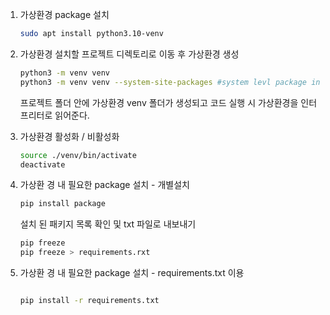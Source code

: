 
1. 가상환경 package 설치  
    ``` bash
    sudo apt install python3.10-venv
    ```  

1. 가상환경 설치할 프로젝트 디렉토리로 이동 후 가상환경 생성

    ``` bash
    python3 -m venv venv
    python3 -m venv venv --system-site-packages #system levl package include
    ```  
    프로젝트 폴더 안에 가상환경 venv 폴더가 생성되고 코드 실행 시 가상환경을 인터프리터로 읽어준다.  

2. 가상환경 활성화 / 비활성화
    ``` bash
    source ./venv/bin/activate
    deactivate
    ```

3. 가상환 경 내 필요한 package 설치 - 개별설치
    ``` bash
    pip install package
    ```

    설치 된 패키지 목록 확인 및 txt 파일로 내보내기
    ``` bash
    pip freeze
    pip freeze > requirements.rxt
    ```

3. 가상환 경 내 필요한 package 설치 - requirements.txt 이용
    ``` bash
    
    pip install -r requirements.txt
    
    ```